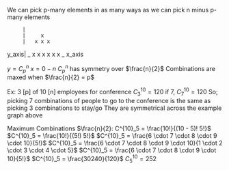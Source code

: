 We can pick p-many elements in as many ways as we can pick n minus p-many elements 

		 |
		 |     x
		 |   x x x
y_axis| _ x x x x x x _ x_axis

$y = C^n_p$ 
$x = 0 - n$
$C^n_p$ has symmetry over $\frac{n}{2}$
Combinations are maxed when $\frac{n}{2} = p$

Ex: 3 [p] of 10 [n] employees for conference 
$C^{10}_3 = 120$
if 7, $C^{10}_7 = 120$
So; picking 7 combinations of people to go to the conference is the same as picking 3 combinations to stay/go
They are symmetrical across the example graph above

Maximum Combinations $\frac{n}{2}: C^{10}_5 = \frac{10!}{(10 - 5)! 5!}$
	$C^{10}_5 = \frac{10!}{(5!) 5!}$
	$C^{10}_5 = \frac{6 \cdot 7 \cdot 8 \cdot 9 \cdot 10}{5!}$
	$C^{10}_5 = \frac{6 \cdot 7 \cdot 8 \cdot 9 \cdot 10}{1 \cdot 2 \cdot 3 \cdot 4 \cdot 5}$
	$C^{10}_5 = \frac{6 \cdot 7 \cdot 8 \cdot 9 \cdot 10}{5!}$
	$C^{10}_5 = \frac{30240}{120}$
	$C^{10}_5 = 252$
